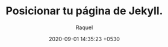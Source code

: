 ---
layout: post
title:  "Posicionar tu página de Jekyll."
summary: Cómo mejorar la posición en los buscadores de tu web en Jekyll.
author: Raquel
date: '2020-09-01 14:35:23 +0530'
category: 
        - jekyll
        - github
        - seo
thumbnail: /assets/img/posts/jekyll_seo.jpg
image: assets/img/posts/jekyll_seo.jpg
---